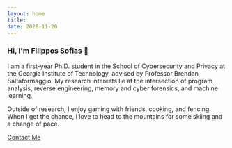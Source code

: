 ```yaml
---
layout: home
title: 
date: 2020-11-20 
---
```


### Hi, I'm Filippos Sofias 👋
I am a first-year Ph.D. student in the School of Cybersecurity and Privacy at the Georgia Institute of Technology, advised by Professor Brendan Saltaformaggio.
My research interests lie at the intersection of program analysis, reverse engineering, memory and cyber forensics, and machine learning.

Outside of research, I enjoy gaming with friends, cooking, and fencing. When I get the chance, I love to head to the mountains for some skiing and a change of pace.

<a href="/contact.html" class="highlighted">Contact Me</a>
